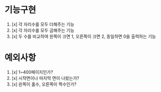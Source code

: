 # 기능구현

1. [x] 각 자리수를 모두 더해주는 기능
2. [x] 각 자리수를 모두 곱해주는 기능
3. [x] 두 수를 비교하여 왼쪽이 크면 1, 오른쪽이 크면 2, 동일하면 0을 출력하는 기능

# 예외사항

1. [x] 1~400페이지인가?
2. [x] 시작면이나 마지막 면이 나왔는가?
3. [x] 왼쪽이 홀수, 오른쪽이 짝수인가?
